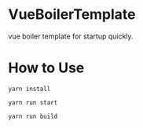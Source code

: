 # VueBoilerTemplate
vue boiler template for startup quickly.

# How to Use

``` terminal
yarn install

yarn run start

yarn run build
```
